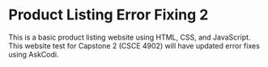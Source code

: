 # Product Listing Error Fixing 2
This is a basic product listing website using HTML, CSS, and JavaScript. This website test for Capstone 2 (CSCE 4902) will have updated error fixes using AskCodi.
